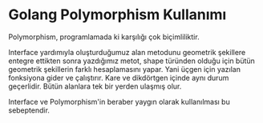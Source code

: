 # Golang Polymorphism Kullanımı 

Polymorphism, programlamada ki karşılığı çok biçimliliktir. 

Interface yardımıyla oluşturduğumuz alan metodunu geometrik şekillere entegre ettikten sonra yazdığımız metot, shape türünden olduğu için bütün geometrik şekillerin farklı hesaplamasını yapar. Yani üçgen için yazılan fonksiyona gider ve çalıştırır. Kare ve dikdörtgen içinde aynı durum geçerlidir. Bütün alanlara tek bir yerden ulaşmış olur.

Interface ve Polymorphism'in beraber yaygın olarak kullanılması bu sebeptendir.
